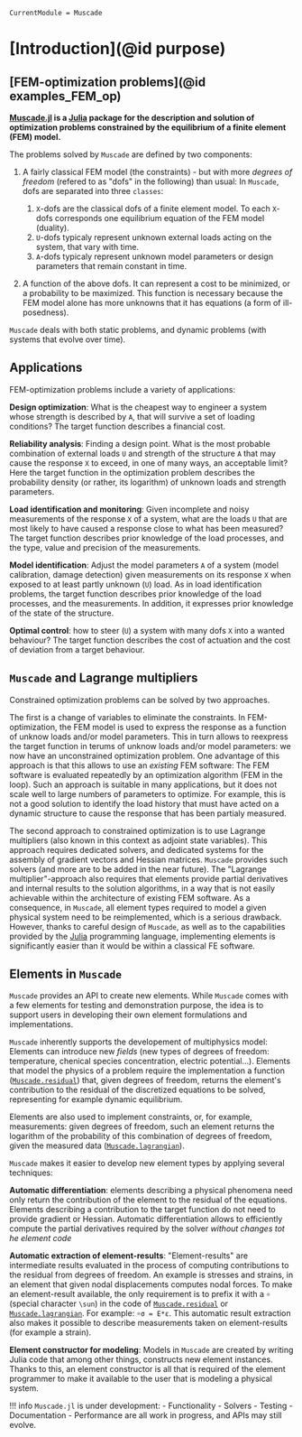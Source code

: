 
```@meta
CurrentModule = Muscade
```

# [Introduction](@id purpose)

## [FEM-optimization problems](@id examples_FEM_op)

**[Muscade.jl](https://github.com/SINTEF/Muscade.jl) is a [Julia](https://julialang.org) package for the description and solution of optimization problems constrained by the equilibrium of a finite element (FEM) model.**

The problems solved by `Muscade` are defined by two components:

1) A fairly classical FEM model (the constraints) - but with more *degrees of freedom* (refered to as "dofs" in the following) than usual: In `Muscade`, dofs are separated into three `classes`:

   1. `X`-dofs are the classical dofs of a finite element model. To each `X`-dofs corresponds one equilibrium equation of the FEM model (duality). 
   2. `U`-dofs typicaly represent unknown external loads acting on the system, that vary with time.
   3. `A`-dofs typicaly represent unknown model parameters or design parameters that remain constant in time.

2) A function of the above dofs.  It can represent a cost to be minimized, or a probability to be maximized.  This function is necessary because the FEM model alone has more unknowns that it has equations (a form of ill-posedness).

`Muscade` deals with both static problems, and dynamic problems (with systems that evolve over time).

## Applications

FEM-optimization problems include a variety of applications:

**Design optimization**: What is the cheapest way to engineer a system whose strength is described by `A`, that will survive a set of loading conditions?  The target function describes a financial cost.

**Reliability analysis**: Finding a design point. What is the most probable combination of external loads `U` and strength of the structure `A` that may cause the response `X` to exceed, in one of many ways, an acceptable limit? Here the target function in the optimization problem describes the probability density (or rather, its logarithm) of unknown loads and strength parameters.

**Load identification and monitoring**: Given incomplete and noisy measurements of the response `X` of a system, what are the loads `U` that are most likely to have caused a response close to what has been measured?  The target function describes prior knowledge of the load processes, and the type, value and precision of the measurements. 

**Model identification**: Adjust the model parameters `A` of a system (model calibration, damage detection) given measurements on its response `X` when exposed to at least partly unknown (`U`) load. As in load identification problems, the target function describes prior knowledge of the load processes, and the measurements.  In addition, it expresses prior knowledge of the state of the structure. 

**Optimal control**: how to steer (`U`) a system with many dofs `X` into a wanted behaviour? The target function describes the cost of actuation and the cost of deviation from a target behaviour.

## `Muscade` and Lagrange multipliers

Constrained optimization problems can be solved by two approaches.

The first is a change of variables to eliminate the constraints.  In FEM-optimization, the FEM model is used to express the response as a function of unknow loads and/or model parameters.  This in turn allows to reexpress the target function in terums of unknow loads and/or model parameters: we now have an unconstrained optimization problem. One advantage of this approach is that this allows to use an *existing* FEM software: The FEM software  is evaluated repeatedly by an optimization algorithm (FEM in the loop).  Such an approach is suitable in many applications, but it does not scale well to large numbers of parameters to optimize.  For example, this is not a good solution to identify the load history that must have acted on a dynamic structure to cause the response that has been partialy measured.

The second approach to constrained optimization is to use Lagrange multipliers (also known in this context as adjoint state variables).  This approach requires dedicated solvers, and dedicated systems for the assembly of gradient vectors and Hessian matrices. `Muscade` provides such solvers (and more are to be added in the near future).  The "Lagrange multiplier"-approach also requires that elements provide partial derivatives and internal results to the solution algorithms, in a way that is not easily achievable within the architecture of existing FEM software. As a consequence, in `Muscade`, all element types required to model a given physical system need to be reimplemented, which is a serious drawback.  However, thanks to careful design of `Muscade`, as well as to the capabilities provided by the [Julia](https://julialang.org) programming language, implementing elements is significantly easier than it would be within a classical FE software.

## Elements in `Muscade`

`Muscade` provides an API to create new elements. While `Muscade` comes with a few elements for testing and demonstration purpose, the idea is to support users in developing their own element formulations and implementations.  

`Muscade` inherently supports the developement of multiphysics model:  Elements can introduce new *fields* (new types of degrees of freedom: temperature, chenical species concentration, electric potential...). Elements that model the physics of a problem require the implementation a function ([`Muscade.residual`](@ref)) that, given degrees of freedom, returns the element's contribution to the residual of the discretized equations to be solved, representing for example dynamic equilibrium. 

Elements are also used to implement constraints, or, for example, measurements: given degrees of freedom, such an element returns the logarithm of the probability of this combination of degrees of freedom, given the measured data ([`Muscade.lagrangian`](@ref)).  

`Muscade` makes it easier to develop new element types by applying several techniques:

**Automatic differentiation**: elements describing a physical phenomena need only return the contribution of the element to the residual of the equations.  Elements describing a contribution to the target function do not need to provide gradient or Hessian. Automatic differentiation allows to efficiently compute the partial derivatives required by the solver *without changes tot he element code*

**Automatic extraction of element-results**: "Element-results" are intermediate results evaluated in the process of computing contributions to the residual from degrees of freedom. An example is stresses and strains, in an element that given nodal displacements computes nodal forces. To make an element-result available, the only requirement is to prefix it with a `☼` (special character `\sun`) in the code of [`Muscade.residual`](@ref) or [`Muscade.lagrangian`](@ref).  For example: `☼σ = E*ε`.  This automatic result extraction also makes it possible to describe measurements taken on element-results (for example a strain).

**Element constructor for modeling**: Models in `Muscade` are created by writing Julia code that among other things, constructs new element instances.  Thanks to this, an element constructor is all that is required of the element programmer to make it available to the user that is modeling a physical system.

!!! info
    `Muscade.jl` is under development: 
    - Functionality 
    - Solvers
    - Testing 
    - Documentation
    - Performance
    are all work in progress, and APIs may still evolve.


